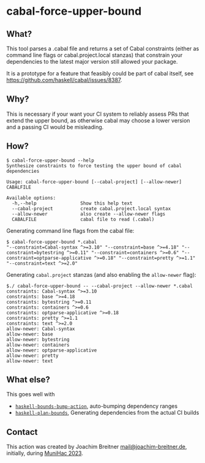cabal-force-upper-bound
========================

What?
-----

This tool parses a .cabal file and returns a set of Cabal constraints
(either as command line flags or cabal.project.local stanzas) that constrain your
dependencies to the latest major version still allowed your package.

It is a prototype for a feature that feasibly could be part of cabal itself,
see <https://github.com/haskell/cabal/issues/8387>.

Why?
----

This is necessary if your want your CI system to reliably assess PRs that extend
the upper bound, as otherwise cabal may choose a lower version and a passing
CI would be misleading.


How?
----

```
$ cabal-force-upper-bound --help
Synthesize constraints to force testing the upper bound of cabal dependencies

Usage: cabal-force-upper-bound [--cabal-project] [--allow-newer] CABALFILE

Available options:
  -h,--help                Show this help text
  --cabal-project          create cabal.project.local syntax
  --allow-newer            also create --allow-newer flags
  CABALFILE                cabal file to read (.cabal)
```

Generating command line flags from the cabal file:

```
$ cabal-force-upper-bound *.cabal
"--constraint=Cabal-syntax ^>=3.10" "--constraint=base ^>=4.18" "--constraint=bytestring ^>=0.11" "--constraint=containers ^>=0.6" "--constraint=optparse-applicative ^>=0.18" "--constraint=pretty ^>=1.1" "--constraint=text ^>=2.0"
```

Generating `cabal.project` stanzas (and also enabling the `allow-newer` flag):

```
$./ cabal-force-upper-bound -- --cabal-project --allow-newer *.cabal
constraints: Cabal-syntax ^>=3.10
constraints: base ^>=4.18
constraints: bytestring ^>=0.11
constraints: containers ^>=0.6
constraints: optparse-applicative ^>=0.18
constraints: pretty ^>=1.1
constraints: text ^>=2.0
allow-newer: Cabal-syntax
allow-newer: base
allow-newer: bytestring
allow-newer: containers
allow-newer: optparse-applicative
allow-newer: pretty
allow-newer: text
```

What else?
----------

This goes well with

 * [`haskell-bounds-bump-action`](https://github.com/nomeata/haskell-bounds-bump-action), auto-bumping dependency ranges
 * [`haskell-plan-bounds`](https://github.com/nomeata/cabal-plan-bounds), Generating dependencies from the actual CI builds

Contact
-------

This action was created by Joachim Breitner <mail@joachim-breitner.de>,
initially, during [MuniHac 2023](https://munihac.de/2023.html).

